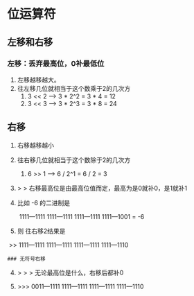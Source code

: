 # 位运算符

## 左移和右移

### 左移：丢弃最高位，0补最低位

1. 左移越移越大。
2. 往左移几位就相当于这个数乘于2的几次方 
   1.  3 << 2 ——> 3 * 2^2 = 3 * 4 = 12
   2. 3 << 3 ——>  3 * 2^3 = 3 * 8 = 24

## 右移

1. 右移越移越小

2. 往右移几位就相当于这个数除于2的几次方 

   1. 6 >> 1 ——>  6 / 2^1 = 6 / 2 = 3

3.    &gt;  &gt; 右移最高位是由最高位值而定，最高为是0就补0，是1就补1

   1. 比如 -6 的二进制是 

      ​      1111—1111  1111—1111  1111—1111  1111—1001   = -6

   2. 则 往右移2结果是

   ​                      &gt;&gt;  1111—1111  1111—1111  1111—1111  1111—1110

    ### 无符号右移                   
   
4.   &gt; &gt; &gt; 无论最高位是什么，右移后都补0

   1. &gt;&gt;&gt; 0011—1111  1111—1111  1111—1111  1111—1110
